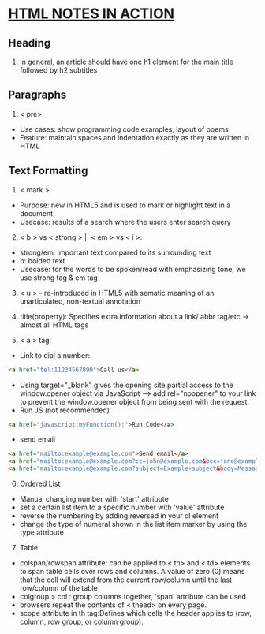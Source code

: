 # [HTML NOTES IN ACTION](note.html)
## Heading
1. In general, an article should have one h1 element for the main title followed by h2 subtitles
## Paragraphs
1. < pre> 
- Use cases: show programming code examples, layout of poems
- Feature: maintain spaces and indentation exactly as they are written in HTML 

## Text Formatting
1. < mark > 
- Purpose:  new in HTML5 and is used to mark or highlight text in a document
- Usecase: results of a search where the users enter search query

2. < b > vs < strong > || < em > vs < i >: 
- strong/em: important text compared to its surrounding text
- b: bolded text
- Usecase: for the words to be spoken/read with emphasizing tone, we use strong tag & em tag

3. < u > - re-introduced in HTML5 with sematic meaning of an unarticulated, non-textual annotation

4. title(property): Specifies extra information about a link/ abbr tag/etc -> almost all HTML tags
5. < a > tag:
- Link to dial a number: 
```html
<a href="tel:11234567890">Call us</a>
```
- Using target="_blank" gives the opening site partial access to the window.opener object via JavaScript --> add rel="noopener" to your link to prevent the
window.opener object from being sent with the request.
- Run JS (not recommended)
```html
<a href="javascript:myFunction();">Run Code</a>
```
- send email
```html
<a href="mailto:example@example.com">Send email</a>
<a href="mailto:example@example.com?cc=john@example.com&bcc=jane@example.com">Send email</a>
<a href="mailto:example@example.com?subject=Example+subject&body=Message+text">Send email</a>
```

6. Ordered List
- Manual changing number with 'start' attribute
- set a certain list item to a specific number with 'value' attribute
- reverse the numbering by adding reversed in your ol element
- change the type of numeral shown in the list item marker by using the type attribute

7. Table
- colspan/rowspan attribute: can be applied to < th> and < td> elements to span table cells over rows and columns. A value of zero (0) means that the cell will extend from the current row/column until the last row/column of the table
- colgroup > col : group columns together, 'span' attribute can be used
- browsers repeat the contents of < thead> on
every page.
- scope attribute in th tag:Defines which cells the header applies to (row, column, row group, or column group).


